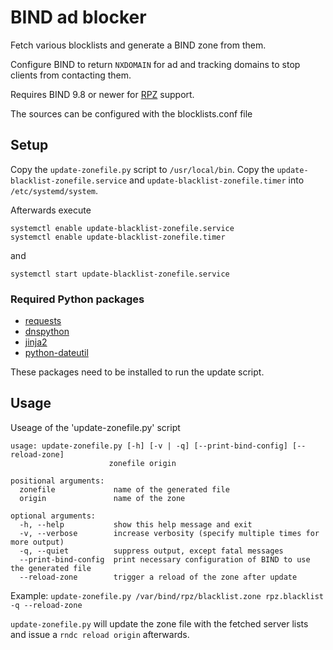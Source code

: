 # BIND ad blocker

Fetch various blocklists and generate a BIND zone from them.

Configure BIND to return `NXDOMAIN` for ad and tracking domains to stop clients from contacting them.

Requires BIND 9.8 or newer for [RPZ](https://en.wikipedia.org/wiki/Response_policy_zone) support.

The sources can be configured with the blocklists.conf file

## Setup
Copy the `update-zonefile.py` script to `/usr/local/bin`.
Copy the `update-blacklist-zonefile.service` and `update-blacklist-zonefile.timer` into `/etc/systemd/system`.

Afterwards execute
```shell script
systemctl enable update-blacklist-zonefile.service
systemctl enable update-blacklist-zonefile.timer
```
and
```shell script
systemctl start update-blacklist-zonefile.service
```

### Required Python packages

* [requests](https://pypi.python.org/pypi/requests)
* [dnspython](https://pypi.python.org/pypi/dnspython)
* [jinja2](https://pypi.org/project/Jinja2/)
* [python-dateutil](https://pypi.org/project/python-dateutil/)

These packages need to be installed to run the update script.


## Usage
Useage of the 'update-zonefile.py' script
```text
usage: update-zonefile.py [-h] [-v | -q] [--print-bind-config] [--reload-zone]
                      zonefile origin

positional arguments:
  zonefile             name of the generated file
  origin               name of the zone

optional arguments:
  -h, --help           show this help message and exit
  -v, --verbose        increase verbosity (specify multiple times for more output)
  -q, --quiet          suppress output, except fatal messages
  --print-bind-config  print necessary configuration of BIND to use the generated file
  --reload-zone        trigger a reload of the zone after update
```

Example: `update-zonefile.py /var/bind/rpz/blacklist.zone rpz.blacklist -q --reload-zone`

`update-zonefile.py` will update the zone file with the fetched server lists and issue a `rndc reload origin` afterwards.

